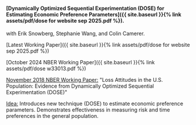 ---
---

#### [Dynamically Optimized Sequential Experimentation (DOSE) for Estimating Economic Preference Parameters]({{ site.baseurl }}{% link assets/pdf/dose for website sep 2025.pdf %}).

with Erik Snowberg, Stephanie Wang, and Colin Camerer.

[Latest Working Paper]({{ site.baseurl }}{% link assets/pdf/dose for website sep 2025.pdf %})

[October 2024 NBER Working Paper]({{ site.baseurl }}{% link assets/pdf/dose w33013.pdf %})

[November 2018 NBER Working Paper:](https://www.nber.org/papers/w25072) "Loss Attitudes in the U.S. Population: Evidence from Dynamically Optimized Sequential Experimentation (DOSE)"

<ins>Idea:</ins> Introduces new technique (DOSE) to estimate economic preference parameters. Demonstrates effectiveness in measuring risk and time preferences in the general population.
